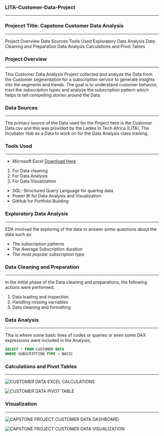 ### LITA-Customer-Data-Project
---

### Projecct Title: Capstone Customer Data Analysis
---
Project Overview
Data Sources
Tools Used
Exploratory Data Analysis
Data Cleaning and Preparation
Data Analysis
Calculations and Pivot Tables

### Project Overview
---
This Customer Data Analysis Project collected and analyze the Data from the Customer segmentation for a subscription service to generate insights into the segments and trends. The goal is to understand customer behavior, tract the subscription types and analyze the subscription pattern which helps to tell compelling stories around the Data.

### Data Sources
---
The primary source of the Data used for the Project here is the Customer Data.csv and this was provided by the Ladies In Tech Africa (LITA), The Incubator Hub as a Data to work on for the Data Analysis class training.

### Tools Used
---
- Microsoft Excel [Download Here](https://www.microsoft.com)
1. For Data cleaning
2. For Data Analysis
3. For Data Visualization
   
- SQL- Structured Query Language for quering data
- Power BI for Data Analysis and Visualization
- GitHub for Portfolio Building

### Exploratory Data Analysis
---
EDA involved the exploring of the data to answer some questions about the data such as:
- The subscription patterns
- The Average Subscription duration
- The most popular subscription type

 ### Data Cleaning and Preparation
  ---
  In the initial phase of the Data cleaning and preparations, the following actions were performed.
  1. Data loading and inspection
  2. Handling missing varriables
  3. Data cleaning and formatting

### Data Analysis
---
This is where some basic lines of codes or queries or even some DAX expressions were included in the Analysis;

```SQL
SELECT * FROM CUSTOMER DATA
WHERE SUBSCRIPTION TYPE = BASIC
```

### Calculations and Pivot Tables
---

![CUSTOMER DATA EXCEL CALCULATIONS](https://github.com/user-attachments/assets/ebc7f304-240f-4d68-b8a1-e21f536cfe72)



![CUSTOMER DATA PIVOT TABLE](https://github.com/user-attachments/assets/d519cb54-f53b-4f61-b671-4c170141581a)


### Visualization
---

![CAPSTONE PROJECT CUSTOMER DATA DASHBOARD](https://github.com/user-attachments/assets/99063e49-4269-4f8d-a25f-1818033c075a)



![CAPSTONE PROJECT CUSTOMER DATA VISUALIZATION](https://github.com/user-attachments/assets/7d5133a1-7a59-476a-8742-f579f5f4a728)
